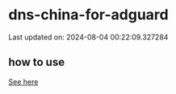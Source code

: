 # dns-china-for-adguard

Last updated on: 2024-08-04 00:22:09.327284

## how to use

[See here](https://github.com/AdguardTeam/AdGuardHome/wiki/Configuration#upstreams-from-file)